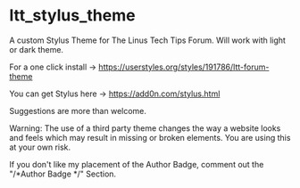 # ltt_stylus_theme
A custom Stylus Theme for The Linus Tech Tips Forum.
Will work with light or dark theme.

For a one click install -> https://userstyles.org/styles/191786/ltt-forum-theme

You can get Stylus here -> https://add0n.com/stylus.html

Suggestions are more than welcome.

Warning: The use of a third party theme changes the way a website looks and feels which may result in missing or broken elements. You are using this at your own risk.


If you don't like my placement of the Author Badge, comment out the "/*Author Badge */" Section.
